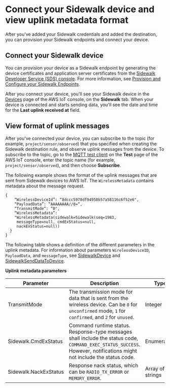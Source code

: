 # Connect your Sidewalk device and view uplink metadata format<a name="iot-sidewalk-connect-uplink-metadata"></a>

After you've added your Sidewalk credentials and added the destination, you can provision your Sidewalk endpoints and connect your device\.

## Connect your Sidewalk device<a name="iot-sidewalk-connect-device"></a>

You can provision your device as a Sidewalk endpoint by generating the device certificates and application server certificates from the [Sidewalk Developer Service \(SDS\) console](http://developer.amazon.com/acs-devices/console/Sidewalk)\. For more information, see [Provision and Configure your Sidewalk Endpoints](https://developer.amazon.com/acs-devices/console/sidewalk/docs/group__qsg__step5.html)\.

After you connect your device, you'll see your Sidewalk device in the [ Devices](https://console.aws.amazon.com/iot/home#/wireless/devices) page of the AWS IoT console, on the **Sidewalk** tab\. When your device is connected and starts sending data, you'll see the date and time for the **Last uplink received at** field\. 

## View format of uplink messages<a name="iot-sidewalk-uplink-metadata"></a>

After you've connected your device, you can subscribe to the topic \(for example, `project/sensor/observed`\) that you specified when creating the Sidewalk destination rule, and observe uplink messages from the device\. To subscribe to the topic, go to the [MQTT test client](https://console.aws.amazon.com/iot/home#/test) on the **Test** page of the AWS IoT console, enter the topic name \(for example, `project/sensor/observed`\), and then choose **Subscribe**\.

The following example shows the format of the uplink messages that are sent from Sidewalk devices to AWS IoT\. The `WirelessMetadata` contains metadata about the message request\.

```
{
    “WirelessDeviceId”: “8dccc5978df94950b57a58116c6f52e6",
    “PayloadData”: “AAAAAAAA//8=“,
    “TransmitMode”: “0",
    “WirelessMetadata”:
    "WirelessMetadata(sidewalk=Sidewalk(seq=1983,
     messageType=null, cmdExStatus=null,
     nackExStatus=null))
  }
}
```

The following table shows a definition of the different parameters in the uplink metadata\. For information about parameters `WirelessDeviceID`, `PayloadData`, and `messageType`, see [SidewalkDevice](https://docs.aws.amazon.com/iot-wireless/2020-11-22/apireference/API_SidewalkDevice.html) and [SidewalkSendDataToDevice](https://docs.aws.amazon.com/iot-wireless/2020-11-22/apireference/API_SidewalkSendDataToDevice.html)\.


**Uplink metadata parameters**  

| Parameter | Description | Type | Required | 
| --- | --- | --- | --- | 
| TransmitMode |  The transmission mode for data that is sent from the wireless device\. Can be `0` for `unconfirmed` mode, `1` for `confirmed`, and `2` for `unused`\.   | Integer | Yes | 
| Sidewalk\.CmdExStatus |  Command runtime status\. Response\-type messages shall include the status code, `COMMAND_EXEC_STATUS_SUCCESS`\. However, notifications might not include the status code\.  | Enumeration | No | 
| Sidewalk\.NackExStatus |  Response nack status, which can be `RADIO_TX_ERROR` or `MEMORY_ERROR`\.   | Array of strings | No | 